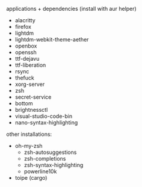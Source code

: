 applications + dependencies (install with aur helper)
- alacritty
- firefox
- lightdm
- lightdm-webkit-theme-aether
- openbox
- openssh
- ttf-dejavu
- ttf-liberation
- rsync
- thefuck
- xorg-server
- zsh
- secret-service
- bottom
- brightnessctl
- visual-studio-code-bin
- nano-syntax-highlighting

other installations:
 - oh-my-zsh
    - zsh-autosuggestions
    - zsh-completions
    - zsh-syntax-highlighting
    - powerline10k
 - toipe (cargo)
